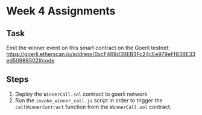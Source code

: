 # Week 4 Assignments

## Task
Emit the winner event on this smart contract on the Goerli testnet: https://goerli.etherscan.io/address/0xcF469d3BEB3Fc24cEe979eFf83BE33ed50988502#code

## Steps
1. Deploy the `WinnerCall.sol` contract to goerli network
2. Run the `invoke_winner_call.js` script in order to trigger the `callWinnerContract` function from the `WinnerCall.sol` contract.
